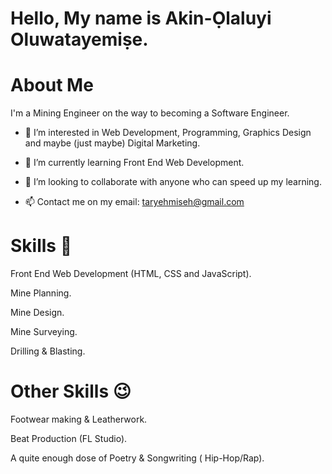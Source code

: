 
# Hello, My name is Akin-Ọlaluyi Oluwatayemiṣe.



# About Me
I'm a Mining Engineer on the way to becoming a Software Engineer.

- 👀 I’m interested in  Web Development, Programming, Graphics Design and maybe (just maybe) Digital Marketing.

- 🌱 I’m currently learning  Front End Web Development.


- 💞️ I’m looking to collaborate with anyone who can speed up my learning.


- 📫 Contact me on my email: taryehmiseh@gmail.com

# Skills 🚀
Front End Web Development (HTML, CSS and JavaScript).

Mine Planning.

Mine Design.

Mine Surveying.

Drilling & Blasting.



# Other Skills 😉
Footwear making & Leatherwork.

Beat Production (FL Studio).

A quite enough dose of Poetry & Songwriting ( Hip-Hop/Rap).






